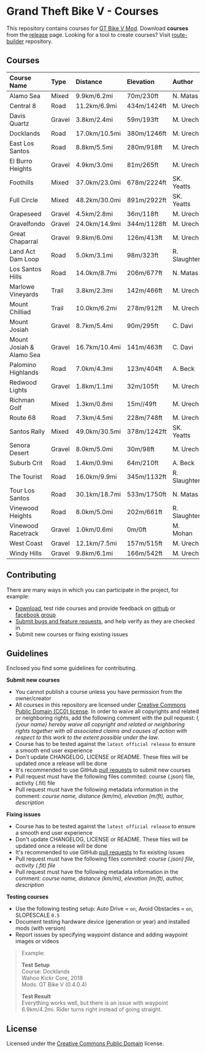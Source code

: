 # Grand Theft Bike V - Courses
 
This repository contains courses for [GT Bike V Mod](https://de.gta5-mods.com/scripts/gt-bike-v). Download **courses** from the [release](https://github.com/gtbikev/courses/releases) page. Looking for a tool to create courses? Visit [route-builder](https://github.com/gtbikev/route-builder) repository.

## Courses

| Course Name              | Type   | Distance      | Elevation   | Author       |
| :----------------------- | :----- | :------------ | :---------- | :----------- |
| Alamo Sea                | Mixed  | 9.9km/6.2mi   | 70m/230ft   | N. Matas     |
| Central 8                | Road   | 11.2km/6.9mi  | 434m/1424ft | M. Urech     |
| Davis Quartz             | Gravel | 3.8km/2.4mi   | 59m/193ft   | M. Urech     |
| Docklands                | Road   | 17.0km/10.5mi | 380m/1246ft | M. Urech     |
| East Los Santos          | Road   | 8.8km/5.5mi   | 280m/918ft  | M. Urech     |
| El Burro Heights         | Gravel | 4.9km/3.0mi   | 81m/265ft   | M. Urech     |
| Foothills                | Mixed  | 37.0km/23.0mi | 678m/2224ft | SK. Yeatts   |
| Full Circle              | Mixed  | 48.2km/30.0mi | 891m/2922ft | SK. Yeatts   |
| Grapeseed                | Gravel | 4.5km/2.8mi   | 36m/118ft   | M. Urech     |
| Gravelfondo              | Gravel | 24.0km/14.9mi | 344m/1128ft | M. Urech     |
| Great Chaparral          | Gravel | 9.8km/6.0mi   | 126m/413ft  | M. Urech     |
| Land Act Dam Loop        | Road   | 5.0km/3.1mi   | 98m/323ft   | R. Slaughter |
| Los Santos Hills         | Road   | 14.0km/8.7mi  | 206m/677ft  | N. Matas     |
| Marlowe Vineyards        | Trail  | 3.8km/2.3mi   | 142m/466ft  | M. Urech     |
| Mount Chilliad           | Trail  | 10.0km/6.2mi  | 278m/912ft  | M. Urech     |
| Mount Josiah             | Gravel | 8.7km/5.4mi   | 90m/295ft   | C. Davi      |
| Mount Josiah & Alamo Sea | Gravel | 16.7km/10.4mi | 141m/463ft  | C. Davi      |
| Palomino Highlands       | Road   | 7.0km/4.3mi   | 123m/404ft  | A. Beck      |
| Redwood Lights           | Gravel | 1.8km/1.1mi   | 32m/105ft   | M. Urech     |
| Richman Golf             | Mixed  | 1.3km/0.8mi   | 15m//49ft   | M. Urech     |
| Route 68                 | Road   | 7.3km/4.5mi   | 228m/748ft  | M. Urech     |
| Santos Rally             | Mixed  | 49.0km/30.5mi | 378m/1242ft | SK. Yeatts   |
| Senora Desert            | Gravel | 8.0km/5.0mi   | 30m/98ft    | M. Urech     |
| Suburb Crit              | Road   | 1.4km/0.9mi   | 64m/210ft   | A. Beck      |
| The Tourist              | Road   | 16.0km/9.9mi  | 345m/1132ft | R. Slaughter |
| Tour Los Santos          | Road   | 30.1km/18.7mi | 533m/1750ft | N. Matas     |
| Vinewood Heights         | Road   | 8.0km/5.0mi   | 202m/661ft  | R. Slaughter |
| Vinewood Racetrack       | Gravel | 1.0km/0.6mi   | 0m/0ft      | M. Mohan     |
| West Coast               | Gravel | 12.1km/7.5mi  | 157m/515ft  | M. Urech     |
| Windy Hills              | Gravel | 9.8km/6.1mi   | 166m/542ft  | M. Urech     |

## Contributing

There are many ways in which you can participate in the project, for example:

* [Download](https://github.com/gtbikev/courses/releases), test ride courses and provide feedback on [github](https://github.com/gtbikev/courses/issues?q=is%3Aissue+is%3Aopen+label%3Averify) or [facebook group](https://www.facebook.com/groups/1089053124812221/)
* [Submit bugs and feature requests](https://github.com/gtbikev/courses/issues), and help verify as they are checked in
* Submit new courses or fixing existing issues

## Guidelines

Enclosed you find some guidelines for contributing.

**Submit new courses**

* You cannot publish a course unless you have permission from the owner/creator
* All courses in this repository are licensed under [Creative Commons Public Domain (CC0) license](https://creativecommons.org/share-your-work/public-domain/cc0/). In order to waive all copyrights and related or neighboring rights, add the following comment with the pull request: *I, {your name} hereby waive all copyright and related or neighboring rights together with all associated claims and causes of action with respect to this work to the extent possible under the law*.
* Course has to be tested against the `latest official release` to ensure a smooth end user experience
* Don't update CHANGELOG, LICENSE or README. These files will be updated once a release will be done
* It's recommended to use GitHub [pull requests](https://help.github.com/en/github/collaborating-with-issues-and-pull-requests/about-pull-requests) to submit new courses
* Pull request must have the following files commited: course (.json) file, activity (.fit) file
* Pull request must have the following metadata information in the comment: *course name, distance (km/mi), elevation (m/ft), author, description*

**Fixing issues**

* Course has to be tested against the `latest official release` to ensure a smooth end user experience
* Don't update CHANGELOG, LICENSE or README. These files will be updated once a release will be done
* It's recommended to use GitHub [pull requests](https://help.github.com/en/github/collaborating-with-issues-and-pull-requests/about-pull-requests) to fix existing issues
* Pull request must have the following files commited: *course (.json) file*, *activity (.fit) file*
* Pull request must have the following metadata information in the comment: *course name, distance (km/mi), elevation (m/ft), author, description*

**Testing courses**

* Use the following testing setup: Auto Drive = `on`, Avoid Obstacles = `on`, SLOPESCALE `0.5`
* Document testing hardware device (generation or year) and installed mods (with version)
* Report issues by specifying waypoint distance and adding waypoint images or videos

> Example:
> 
> **Test Setup**  
> Course: Docklands  
> Wahoo Kickr Core, 2018  
> Mods: GT Bike V (0.4.0.4) 
> 
> **Test Result**  
> Everything works well, but there is an issue with waypoint 6.9km/4.2mi. Rider turns right instead of going straight.

## License

Licensed under the [Creative Commons Public Domain](https://creativecommons.org/share-your-work/public-domain/cc0/) license.

